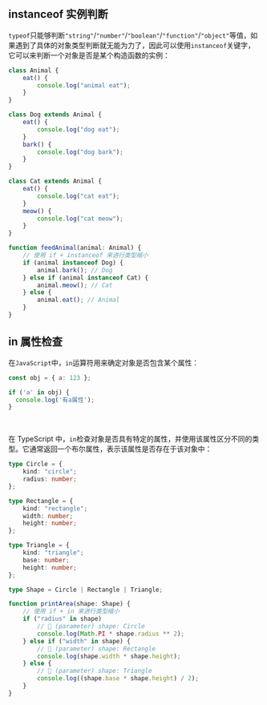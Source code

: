 ##   instanceof 实例判断

`typeof`只能够判断`"string"`/`"number"`/`"boolean"`/`"function"`/`"object"`等值，如果遇到了具体的对象类型判断就无能为力了，因此可以使用`instanceof`关键字，它可以来判断一个对象是否是某个构造函数的实例：

```typescript
class Animal {
    eat() {
        console.log("animal eat");
    }
}

class Dog extends Animal {
    eat() {
        console.log("dog eat");
    }
    bark() {
        console.log("dog bark");
    }
}

class Cat extends Animal {
    eat() {
        console.log("cat eat");
    }
    meow() {
        console.log("cat meow");
    }
}

function feedAnimal(animal: Animal) {
    // 使用 if + instanceof 来进行类型缩小
    if (animal instanceof Dog) {
        animal.bark(); // Dog
    } else if (animal instanceof Cat) {
        animal.meow(); // Cat
    } else {
        animal.eat(); // Animal
    }
}
```

##   in 属性检查
在`JavaScript`中，`in`运算符用来确定对象是否包含某个属性：

```javascript
const obj = { a: 123 };

if ('a' in obj) {
  console.log('有a属性');
}
```

<br />

在 TypeScript 中，`in`检查对象是否具有特定的属性，并使用该属性区分不同的类型。它通常返回一个布尔属性，表示该属性是否存在于该对象中：

```typescript
type Circle = {
    kind: "circle";
    radius: number;
};

type Rectangle = {
    kind: "rectangle";
    width: number;
    height: number;
};

type Triangle = {
    kind: "triangle";
    base: number;
    height: number;
};

type Shape = Circle | Rectangle | Triangle;

function printArea(shape: Shape) {
    // 使用 if + in 来进行类型缩小
    if ("radius" in shape) 
        // 🤔 (parameter) shape: Circle
        console.log(Math.PI * shape.radius ** 2);
    } else if ("width" in shape) {
        // 🤔 (parameter) shape: Rectangle
        console.log(shape.width * shape.height);
    } else {
        // 🤔 (parameter) shape: Triangle
        console.log((shape.base * shape.height) / 2);
    }
}
```

